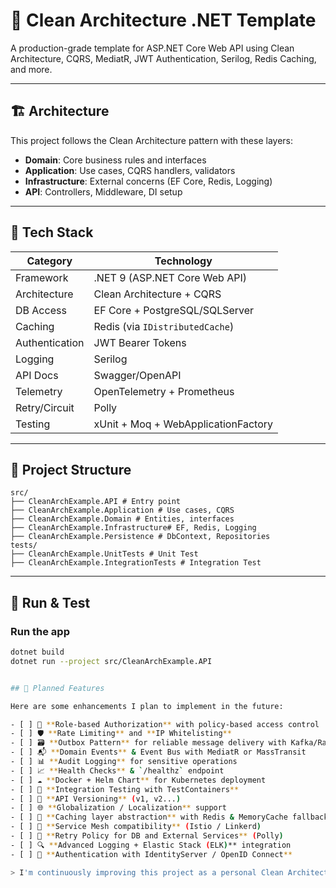 # 🧼 Clean Architecture .NET Template

A production-grade template for ASP.NET Core Web API using Clean Architecture, CQRS, MediatR, JWT Authentication, Serilog, Redis Caching, and more.

---

## 🏗 Architecture

This project follows the Clean Architecture pattern with these layers:

- **Domain**: Core business rules and interfaces
- **Application**: Use cases, CQRS handlers, validators
- **Infrastructure**: External concerns (EF Core, Redis, Logging)
- **API**: Controllers, Middleware, DI setup

---

## 🚀 Tech Stack

| Category        | Technology                         |
|----------------|-------------------------------------|
| Framework       | .NET 9 (ASP.NET Core Web API)      |
| Architecture    | Clean Architecture + CQRS          |
| DB Access       | EF Core + PostgreSQL/SQLServer     |
| Caching         | Redis (via `IDistributedCache`)    |
| Authentication  | JWT Bearer Tokens                  |
| Logging         | Serilog                            |
| API Docs        | Swagger/OpenAPI                    |
| Telemetry       | OpenTelemetry + Prometheus         |
| Retry/Circuit   | Polly                              |
| Testing         | xUnit + Moq + WebApplicationFactory|

---

## 📂 Project Structure

```
src/
├── CleanArchExample.API # Entry point
├── CleanArchExample.Application # Use cases, CQRS
├── CleanArchExample.Domain # Entities, interfaces
├── CleanArchExample.Infrastructure# EF, Redis, Logging
├── CleanArchExample.Persistence # DbContext, Repositories
tests/
├── CleanArchExample.UnitTests # Unit Test
├── CleanArchExample.IntegrationTests # Integration Test

```
---

## 🧪 Run & Test

### Run the app
```bash
dotnet build
dotnet run --project src/CleanArchExample.API


## 📌 Planned Features

Here are some enhancements I plan to implement in the future:

- [ ] 🔐 **Role-based Authorization** with policy-based access control
- [ ] 🛡️ **Rate Limiting** and **IP Whitelisting**
- [ ] 🗃️ **Outbox Pattern** for reliable message delivery with Kafka/RabbitMQ
- [ ] 📬 **Domain Events** & Event Bus with MediatR or MassTransit
- [ ] 📊 **Audit Logging** for sensitive operations
- [ ] 📈 **Health Checks** & `/healthz` endpoint
- [ ] ☁️ **Docker + Helm Chart** for Kubernetes deployment
- [ ] 🧪 **Integration Testing with TestContainers**
- [ ] 📃 **API Versioning** (v1, v2...)
- [ ] 🌐 **Globalization / Localization** support
- [ ] 🧠 **Caching layer abstraction** with Redis & MemoryCache fallback
- [ ] 🧰 **Service Mesh compatibility** (Istio / Linkerd)
- [ ] 🔁 **Retry Policy for DB and External Services** (Polly)
- [ ] 🔍 **Advanced Logging + Elastic Stack (ELK)** integration
- [ ] 🔐 **Authentication with IdentityServer / OpenID Connect**

> I'm continuously improving this project as a personal Clean Architecture foundation for production-ready .NET backend systems.
